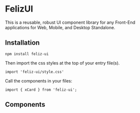 # FelizUI

This is a reusable, robust UI component library for any Front-End applications for Web, Mobile, and Desktop Standalone. 

## Installation

    npm install feliz-ui
    
Then import the css styles at the top of your entry file(s).

    import 'feliz-ui/style.css'

Call the components in your files:

    import { xCard } from 'feliz-ui';

## Components
